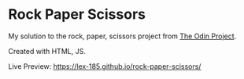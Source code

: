 # Rock Paper Scissors

My solution to the rock, paper, scissors project from [The Odin Project](https://www.theodinproject.com/lessons/foundations-rock-paper-scissors).

Created with HTML, JS.

Live Preview: https://lex-185.github.io/rock-paper-scissors/
